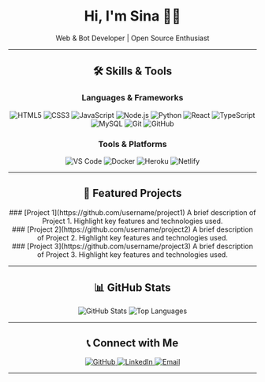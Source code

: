 <div align="center">

<!-- إضافة خلفية متحركة باستخدام Particles.js -->
<div id="particles-js"></div>

<!-- رابط مكتبة Animate.css للرسوم المتحركة -->
<link rel="stylesheet" href="https://cdnjs.cloudflare.com/ajax/libs/animate.css/4.1.1/animate.min.css" />

<!-- رابط مكتبة AOS للرسوم المتحركة عند التمرير -->
<link href="https://unpkg.com/aos@2.3.1/dist/aos.css" rel="stylesheet">

<!-- رابط مكتبة Font Awesome للأيقونات -->
<link rel="stylesheet" href="https://cdnjs.cloudflare.com/ajax/libs/font-awesome/6.0.0/css/all.min.css">

<!-- العنوان الرئيسي مع رسوم متحركة -->
<h1 class="animate__animated animate__bounceInDown">Hi, I'm Sina 👨‍💻</h1>

<!-- الوصف مع رسوم متحركة -->
<p class="animate__animated animate__fadeIn animate__delay-1s">Web & Bot Developer | Open Source Enthusiast</p>

---

## 🛠️ **Skills & Tools**

### **Languages & Frameworks**
<p align="center" data-aos="fade-up">
    <img src="https://img.shields.io/badge/HTML5-E34F26?style=flat&logo=html5&logoColor=white" alt="HTML5" />
    <img src="https://img.shields.io/badge/CSS3-1572B6?style=flat&logo=css3&logoColor=white" alt="CSS3" />
    <img src="https://img.shields.io/badge/JavaScript-F7DF1E?style=flat&logo=javascript&logoColor=black" alt="JavaScript" />
    <img src="https://img.shields.io/badge/Node.js-339933?style=flat&logo=nodedotjs&logoColor=white" alt="Node.js" />
    <img src="https://img.shields.io/badge/Python-3776AB?style=flat&logo=python&logoColor=white" alt="Python" />
    <img src="https://img.shields.io/badge/React-61DAFB?style=flat&logo=react&logoColor=black" alt="React" />
    <img src="https://img.shields.io/badge/TypeScript-3178C6?style=flat&logo=typescript&logoColor=white" alt="TypeScript" />
    <img src="https://img.shields.io/badge/MySQL-4479A1?style=flat&logo=mysql&logoColor=white" alt="MySQL" />
    <img src="https://img.shields.io/badge/Git-F05032?style=flat&logo=git&logoColor=white" alt="Git" />
    <img src="https://img.shields.io/badge/GitHub-100000?style=flat&logo=github&logoColor=white" alt="GitHub" />
</p>

### **Tools & Platforms**
<p align="center" data-aos="fade-up" data-aos-delay="100">
    <img src="https://img.shields.io/badge/Visual_Studio_Code-0078D4?style=flat&logo=visual%20studio%20code&logoColor=white" alt="VS Code" />
    <img src="https://img.shields.io/badge/Docker-2496ED?style=flat&logo=docker&logoColor=white" alt="Docker" />
    <img src="https://img.shields.io/badge/Heroku-430098?style=flat&logo=heroku&logoColor=white" alt="Heroku" />
    <img src="https://img.shields.io/badge/Netlify-00C7B7?style=flat&logo=netlify&logoColor=white" alt="Netlify" />
</p>

---

## 📂 **Featured Projects**

<div data-aos="fade-up" data-aos-delay="200">
### [Project 1](https://github.com/username/project1)
A brief description of Project 1. Highlight key features and technologies used.
</div>

<div data-aos="fade-up" data-aos-delay="300">
### [Project 2](https://github.com/username/project2)
A brief description of Project 2. Highlight key features and technologies used.
</div>

<div data-aos="fade-up" data-aos-delay="400">
### [Project 3](https://github.com/username/project3)
A brief description of Project 3. Highlight key features and technologies used.
</div>

---

## 📊 **GitHub Stats**

<p align="center" data-aos="fade-up" data-aos-delay="500">
    <img src="https://github-readme-stats.vercel.app/api?username=username&show_icons=true&theme=dark&hide_border=true" alt="GitHub Stats" />
    <img src="https://github-readme-stats.vercel.app/api/top-langs/?username=username&layout=compact&theme=dark&hide_border=true" alt="Top Languages" />
</p>

---

## 📞 **Connect with Me**

<p align="center" data-aos="fade-up" data-aos-delay="600">
    <a href="https://github.com/username">
        <img src="https://img.shields.io/badge/GitHub-100000?style=for-the-badge&logo=github&logoColor=white" alt="GitHub" />
    </a>
    <a href="https://linkedin.com/in/username">
        <img src="https://img.shields.io/badge/LinkedIn-0077B5?style=for-the-badge&logo=linkedin&logoColor=white" alt="LinkedIn" />
    </a>
    <a href="mailto:your-email@example.com">
        <img src="https://img.shields.io/badge/Email-D14836?style=for-the-badge&logo=gmail&logoColor=white" alt="Email" />
    </a>
</p>

---

</div>

<!-- إضافة مكتبة Particles.js -->
<script src="https://cdn.jsdelivr.net/particles.js/2.0.0/particles.min.js"></script>
<script>
  particlesJS.load('particles-js', 'particles.json', function() {
    console.log('callback - particles.js config loaded');
  });
</script>

<!-- إضافة مكتبة AOS -->
<script src="https://unpkg.com/aos@2.3.1/dist/aos.js"></script>
<script>
  AOS.init();
</script>
